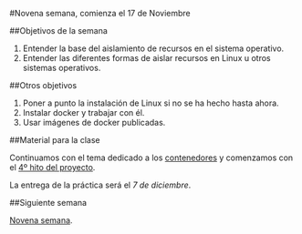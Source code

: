 #Novena semana, comienza el 17 de Noviembre

##Objetivos de la semana

1. Entender la base del aislamiento de recursos en el sistema operativo.
2. Entender las diferentes formas de aislar recursos en Linux u otros sistemas operativos.


##Otros objetivos

1. Poner a punto la instalación de Linux si no se ha hecho hasta ahora.
1. Instalar docker y trabajar con él.
2. Usar imágenes de docker publicadas. 


##Material para la clase

Continuamos con el tema dedicado a los
[contenedores](http://jj.github.io/IV/documentos/temas/Contenedores) y comenzamos con el [4º hito del proyecto](http://jj.github.io/IV/documentos/practicas/4.Docker).

La entrega de la práctica será el *7 de diciembre*. 

##Siguiente semana

[Novena semana](9-semana.md). 
